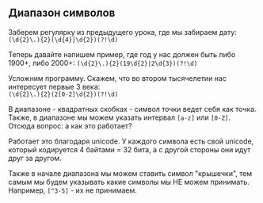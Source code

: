 ## Диапазон символов
Заберем регулярку из предыдущего урока, где мы забираем дату:
`(\d{2}\.){2}(\d{4}|\d{2})(?!\d)`

Теперь давайте напишем пример, где год у нас должен быть либо 1900+, либо 2000+:
`(\d{2}\.){2}(19\d{2}|2\d{3})(?!\d)`

Усложним программу. Скажем, что во втором тысячелетии нас интересует первые 3 века:  
`(\d{2}\.){2}(2[0-2]\d{2})(?!\d)`

В диапазоне - квадратных скобках - символ точки ведет себя как точка.
Также, в диапазоне мы можем указать интервал `[a-z]` или `[0-Z]`. Отсюда
вопрос: а как это работает?

Работает это благодаря unicode. У каждого символа есть свой unicode, который кодируется
4 байтами = 32 бита, а с другой стороны они идут друг за другом.

Также в начале диапазона мы можем ставить символ "крышечки", тем самым мы будем
указывать какие символы мы НЕ можем принимать. Например, `[^3-5]` - их не принимаем.
